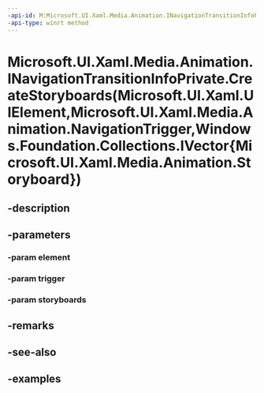 ```yaml
---
-api-id: M:Microsoft.UI.Xaml.Media.Animation.INavigationTransitionInfoPrivate.CreateStoryboards(Microsoft.UI.Xaml.UIElement,Microsoft.UI.Xaml.Media.Animation.NavigationTrigger,Windows.Foundation.Collections.IVector{Microsoft.UI.Xaml.Media.Animation.Storyboard})
-api-type: winrt method
---
```


# Microsoft.UI.Xaml.Media.Animation.INavigationTransitionInfoPrivate.CreateStoryboards(Microsoft.UI.Xaml.UIElement,Microsoft.UI.Xaml.Media.Animation.NavigationTrigger,Windows.Foundation.Collections.IVector{Microsoft.UI.Xaml.Media.Animation.Storyboard})

<!--
public void CreateStoryboards (Microsoft.UI.Xaml.UIElement element, Microsoft.UI.Xaml.Media.Animation.NavigationTrigger trigger, System.Collections.Generic.IList<Microsoft.UI.Xaml.Media.Animation.Storyboard> storyboards);
-->


## -description

## -parameters

### -param element

### -param trigger

### -param storyboards

## -remarks

## -see-also

## -examples



